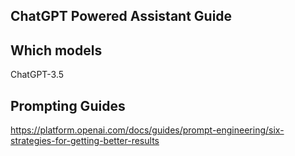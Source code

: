 ## ChatGPT Powered Assistant Guide  

## Which models 
ChatGPT-3.5

## Prompting Guides
https://platform.openai.com/docs/guides/prompt-engineering/six-strategies-for-getting-better-results